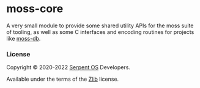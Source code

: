 # moss-core

A very small module to provide some shared utility APIs for the moss
suite of tooling, as well as some C interfaces and encoding routines
for projects like [moss-db](https://github.com/serpent-os/moss-db).

### License

Copyright &copy; 2020-2022 [Serpent OS](https://serpentos.com) Developers.

Available under the terms of the [Zlib](https://opensource.org/licenses/Zlib) license.
